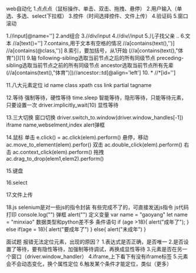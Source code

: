 web自动化
1.点点点（鼠标操作、单击、双击、拖拽、悬停）
2.用户输入（单选、多选、select下拉框）
3.控件（时间选择控件、文件上传）
4.验证码
5.窗口滚动

1.//input[@name='']
2.and组合
3.//div/input
4.//div//input
5.儿子找父亲 ..
6.文本 //a[text()='']
7.contains,用于文本有空格的情况    //a[contains(text(),'')]      //a[contains(@class,'')]
8.索引，要加括号，从1开始    (//a[contains(text(),"体育")])[1]
9.轴  following-sibling选取当前节点之后的所有同级节点
      preceding-sibling选取当前节点之前的所有同级节点
      ancestor选取当前节点所有先辈     (//a[contains(text(),"体育")])//ancestor::td[@align='left']
10. *   //*[id='']
      
11.八大元素定位
id
name
class
xpath
css
link
partial
tagname

12.等待
强制等待，硬性等待 time.sleep
智能等待，隐形等待，只能等待元素，只要设置一次  driver.implicitly_wait(10)
显性等待

13.三大切换
窗口切换  driver.switch_to.window(driver.window_handles[-1])
iframe   name,webselment,index
alert弹框  

14.鼠标
单击 e.click()  = ac.click(elem).perform()
悬停，移动         ac.move_to_element(elem).perfor()
双击              ac.double_click(elem).perform()
右击              ac.context_click(elem).perform()
拖拽              ac.drag_to_drop(elem1,elem2).perform()

15.键盘

16.select

17.文件上传

18.js
selenium是对一些js的指令封装
有些完成不了的，可直接发送js指令
js代码
打印 console.log("")
弹框 alert("")
定义变量 var name = "gaoyang"
       let name = "minxiao"
数据类型和python差不多
条件语句
if (age >18){
alert("成年了");
}
else if(age = 18){
alert("要成年了")
}
else{
alert("未成年")
}

面试题
报错无法定位元素，出现的原因？
1.表达式是否正确，是否唯一
2.是否设置了等待，要有隐性等待，加强制等待调试，再换成显性等待
3.元素是否在另一个窗口（driver.window_handler）
4.iframe,上下看下有没有iframe标签
5.元素会不会动态变化，换个属性定位
6.触发某个条件才能定位，类似（更多）
